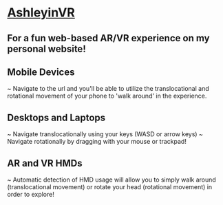 # [AshleyinVR](https://ashleyinvr.glitch.me)
## For a fun web-based AR/VR experience on my personal website!

## Mobile Devices
~ Navigate to the url and you'll be able to utilize the translocational and rotational movement of your phone to 'walk around' in the experience.

## Desktops and Laptops
~ Navigate translocationally using your keys (WASD or arrow keys)
~ Navigate rotationally by dragging with your mouse or trackpad!

## AR and VR HMDs
~ Automatic detection of HMD usage will allow you to simply walk around (translocational movement) or rotate your head (rotational movement) in order to explore!
